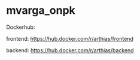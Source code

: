 # mvarga_onpk

Dockerhub:

frontend: https://hub.docker.com/r/arthias/frontend

backend: https://hub.docker.com/r/arthias/backend